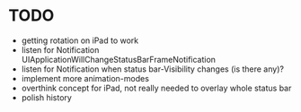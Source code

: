 TODO
=================

* getting rotation on iPad to work
* listen for Notification UIApplicationWillChangeStatusBarFrameNotification
* listen for Notification when status bar-Visibility changes (is there any)?
* implement more animation-modes
* overthink concept for iPad, not really needed to overlay whole status bar
* polish history
